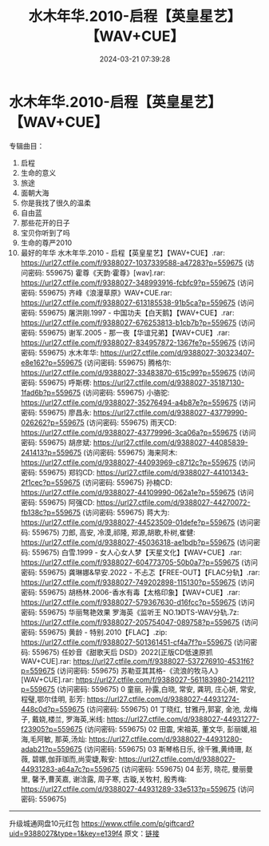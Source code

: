 ﻿---
title: 水木年华.2010-启程【英皇星艺】【WAV+CUE】
date: 2024-03-21 07:39:28
categories: WAV车载音乐、镜像
tags: 华语中文
---
# 水木年华.2010-启程【英皇星艺】【WAV+CUE】

专辑曲目：
01. 启程
02. 生命的意义
03. 旅途
04. 面朝大海
05. 你是我找了很久的温柔
06. 自由蓝
07. 那些花开的日子
08. 宝贝你听到了吗
09. 生命的尊严2010
10. 最好的年华
水木年华.2010 - 启程【英皇星艺】【WAV+CUE】.rar: https://url27.ctfile.com/f/9388027-1037339588-a47283?p=559675
(访问密码: 559675)
霍尊《天韵·霍尊》[wav].rar: https://url27.ctfile.com/f/9388027-348993916-fcbfc9?p=559675
(访问密码: 559675)
齐峰《浪漫草原》WAV+CUE.rar: https://url27.ctfile.com/f/9388027-613185538-91b5ca?p=559675
(访问密码: 559675)
屠洪刚.1997 - 中国功夫【白天鹅】【WAV+CUE】.rar: https://url27.ctfile.com/f/9388027-676253813-b1cb7b?p=559675
(访问密码: 559675)
谢军.2005 - 那一夜【华谊兄弟】【WAV+CUE】.rar: https://url27.ctfile.com/f/9388027-834957872-1367fe?p=559675
(访问密码: 559675)
水木年华: https://url27.ctfile.com/d/9388027-30323407-e8e162?p=559675
(访问密码: 559675)
腾格尔: https://url27.ctfile.com/d/9388027-33483870-615c99?p=559675
(访问密码: 559675)
呼斯楞: https://url27.ctfile.com/d/9388027-35187130-1fad6b?p=559675
(访问密码: 559675)
小骆驼: https://url27.ctfile.com/d/9388027-35276494-a4b87e?p=559675
(访问密码: 559675)
廖昌永: https://url27.ctfile.com/d/9388027-43779990-026262?p=559675
(访问密码: 559675)
雨天CD: https://url27.ctfile.com/d/9388027-43779996-3ca06a?p=559675
(访问密码: 559675)
胡彦斌: https://url27.ctfile.com/d/9388027-44085839-241413?p=559675
(访问密码: 559675)
海来阿木: https://url27.ctfile.com/d/9388027-44093969-c8712c?p=559675
(访问密码: 559675)
郑钧CD: https://url27.ctfile.com/d/9388027-44101343-2f1cec?p=559675
(访问密码: 559675)
孙楠CD: https://url27.ctfile.com/d/9388027-44109990-062a1e?p=559675
(访问密码: 559675)
阿强CD: https://url27.ctfile.com/d/9388027-44270072-fb138c?p=559675
(访问密码: 559675)
蒋大为: https://url27.ctfile.com/d/9388027-44523509-01defe?p=559675
(访问密码: 559675)
刀郎, 高安, 冷漠,祁隆, 郑源,胡歌,朴树,崔健: https://url27.ctfile.com/d/9388027-45036318-ae1bdb?p=559675
(访问密码: 559675)
白雪.1999 - 女人心女人梦【天星文化】【WAV+CUE】.rar: https://url27.ctfile.com/f/9388027-604773705-50b0a7?p=559675
(访问密码: 559675)
龚琳娜&早安.2022 - 不忐忑【FREE-OUT】【FLAC分轨】.rar: https://url27.ctfile.com/f/9388027-749202898-115130?p=559675
(访问密码: 559675)
胡杨林.2006-香水有毒【太格印象】【WAV+CUE】.rar: https://url27.ctfile.com/f/9388027-579367630-d16fcc?p=559675
(访问密码: 559675)
华丽骜艳效果 罗海英《监听王 NO.1》DTS-WAV分轨.7z: https://url27.ctfile.com/f/9388027-205754047-089758?p=559675
(访问密码: 559675)
黄龄 - 特别.2010【FLAC】.zip: https://url27.ctfile.com/f/9388027-501361451-cf4a7f?p=559675
(访问密码: 559675)
任妙音《甜歌天后 DSD》2022[正版CD低速原抓WAV+CUE].rar: https://url27.ctfile.com/f/9388027-537276910-4531f6?p=559675
(访问密码: 559675)
苏勒亚其其格-《流浪的牧马人》[WAV+CUE].rar: https://url27.ctfile.com/f/9388027-561183980-214211?p=559675
(访问密码: 559675)
0 童丽, 孙露,白晓, 常安, 龚玥, 庄心妍, 常安,程璧,鄂尔佳明, 彭芳: https://url27.ctfile.com/d/9388027-44931274-448c0d?p=559675
(访问密码: 559675)
01 丁晓红, 甘雅丹,郭宴, 金池, 龙梅子, 戴娆,楼兰, 罗海英,米线: https://url27.ctfile.com/d/9388027-44931277-f23905?p=559675
(访问密码: 559675)
02 田震, 宋祖英, 董文华, 彭丽媛,祖海,毛阿敏, 那英,汤灿: https://url27.ctfile.com/d/9388027-44931280-adab21?p=559675
(访问密码: 559675)
03 斯琴格日乐, 徐千雅,黄绮珊, 赵薇, 碧娜,伽菲珈而,尚雯婕,鞍安: https://url27.ctfile.com/d/9388027-44931283-a64a7c?p=559675
(访问密码: 559675)
04 彭芳, 晓花, 曼丽曼里, 馨予,曹芙嘉, 谢浛露, 周子寒, 古璇,关牧村, 殷秀梅: https://url27.ctfile.com/d/9388027-44931289-33e513?p=559675
(访问密码: 559675)
*******************************************************************************
升级城通网盘10元红包 https://www.ctfile.com/p/giftcard?uid=9388027&type=1&key=e139f4
原文：[链接](https://blog.sina.com.cn/s/blog_1647c7e76010314tp.html)